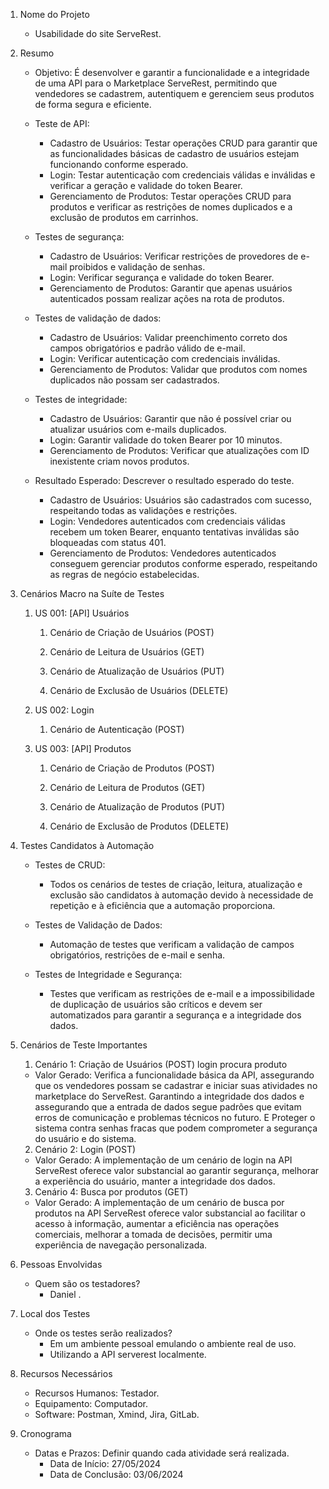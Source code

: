 1. Nome do Projeto

    -  Usabilidade do site ServeRest.

2. Resumo
    -  Objetivo: É desenvolver e garantir a funcionalidade e a integridade de uma API para o Marketplace ServeRest, permitindo que vendedores se cadastrem, autentiquem e gerenciem seus produtos de forma segura e eficiente.
    - Teste de API: 
        - Cadastro de Usuários: Testar operações CRUD para garantir que as funcionalidades básicas de cadastro de usuários estejam funcionando conforme esperado.
        - Login: Testar autenticação com credenciais válidas e inválidas e verificar a geração e validade do token Bearer.
        - Gerenciamento de Produtos: Testar operações CRUD para produtos e verificar as restrições de nomes duplicados e a exclusão de produtos em carrinhos.
    - Testes de segurança: 
        - Cadastro de Usuários: Verificar restrições de provedores de e-mail proibidos e validação de senhas.
        - Login: Verificar segurança e validade do token Bearer.
        - Gerenciamento de Produtos: Garantir que apenas usuários autenticados possam realizar ações na rota de produtos.
    - Testes de validação de dados:
        - Cadastro de Usuários: Validar preenchimento correto dos campos obrigatórios e padrão válido de e-mail.
        - Login: Verificar autenticação com credenciais inválidas.
        - Gerenciamento de Produtos: Validar que produtos com nomes duplicados não possam ser cadastrados.
    - Testes de integridade: 
        - Cadastro de Usuários: Garantir que não é possível criar ou atualizar usuários com e-mails duplicados.
        - Login: Garantir validade do token Bearer por 10 minutos.
        - Gerenciamento de Produtos: Verificar que atualizações com ID inexistente criam novos produtos.
    
    -  Resultado Esperado: Descrever o resultado esperado do teste.
        - Cadastro de Usuários: Usuários são cadastrados com sucesso, respeitando todas as validações e restrições.
        - Login: Vendedores autenticados com credenciais válidas recebem um token Bearer, enquanto tentativas inválidas são bloqueadas com status 401.
        - Gerenciamento de Produtos: Vendedores autenticados conseguem gerenciar produtos conforme esperado, respeitando as regras de negócio estabelecidas.


3. Cenários Macro na Suíte de Testes

   1. US 001: [API] Usuários
        1. Cenário de Criação de Usuários (POST)

        2. Cenário de Leitura de Usuários (GET)

        3. Cenário de Atualização de Usuários (PUT)

        4. Cenário de Exclusão de Usuários (DELETE)

    2. US 002: Login

        1. Cenário de Autenticação (POST)

    3. US 003: [API] Produtos
        1. Cenário de Criação de Produtos (POST)

        2. Cenário de Leitura de Produtos (GET)

        3. Cenário de Atualização de Produtos (PUT)

        4. Cenário de Exclusão de Produtos (DELETE)

4. Testes Candidatos à Automação
    - Testes de CRUD:

        - Todos os cenários de testes de criação, leitura, atualização e exclusão são candidatos à automação devido à necessidade de repetição e à eficiência que a automação proporciona.

    - Testes de Validação de Dados:

        - Automação de testes que verificam a validação de campos obrigatórios, restrições de e-mail e senha.

    - Testes de Integridade e Segurança:

        - Testes que verificam as restrições de e-mail e a impossibilidade de duplicação de usuários são críticos e devem ser automatizados para garantir a segurança e a integridade dos dados.
    
5. Cenários de Teste Importantes

    1. Cenário 1: Criação de Usuários (POST) login procura produto

    - Valor Gerado: Verifica a funcionalidade básica da API, assegurando que os vendedores possam se cadastrar e iniciar suas atividades no marketplace do ServeRest. Garantindo a integridade dos dados e assegurando que a entrada de dados segue padrões que evitam erros de comunicação e problemas técnicos no futuro. E Proteger o sistema contra senhas fracas que podem comprometer a segurança do usuário e do sistema.

    2. Cenário 2: Login (POST)

    - Valor Gerado: A implementação de um cenário de login na API ServeRest oferece valor substancial ao garantir segurança, melhorar a experiência do usuário, manter a integridade dos dados.

    3. Cenário 4: Busca por produtos (GET)

    - Valor Gerado: A implementação de um cenário de busca por produtos na API ServeRest oferece valor substancial ao facilitar o acesso à informação, aumentar a eficiência nas operações comerciais, melhorar a tomada de decisões, permitir uma experiência de navegação personalizada.



6. Pessoas Envolvidas
    -  Quem são os testadores?
        -  Daniel .
       
7. Local dos Testes
    -  Onde os testes serão realizados?
        -  Em um ambiente pessoal emulando o ambiente real de uso.
        - Utilizando a API serverest localmente.

8. Recursos Necessários
    -  Recursos Humanos: Testador.
    -  Equipamento: Computador.
    -  Software: Postman, Xmind, Jira, GitLab.

9. Cronograma
    -  Datas e Prazos: Definir quando cada atividade será realizada.
        -  Data de Início: 27/05/2024
        -  Data de Conclusão: 03/06/2024
    

